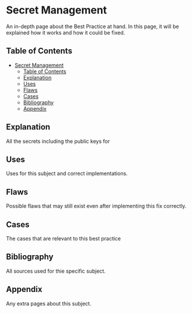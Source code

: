 # Secret Management

An in-depth page about the Best Practice at hand. In this page, it will be explained how it works and how it could be fixed. 

## Table of Contents
- [Secret Management](#secret-management)
  - [Table of Contents](#table-of-contents)
  - [Explanation](#explanation)
  - [Uses](#uses)
  - [Flaws](#flaws)
  - [Cases](#cases)
  - [Bibliography](#bibliography)
  - [Appendix](#appendix)

## Explanation 
All the secrets including the public keys for 

## Uses
Uses for this subject and correct implementations. 

## Flaws
Possible flaws that may still exist even after implementing this fix correctly.

## Cases
The cases that are relevant to this best practice

## Bibliography
All sources used for thie specific subject. 

## Appendix
Any extra pages about this subject.